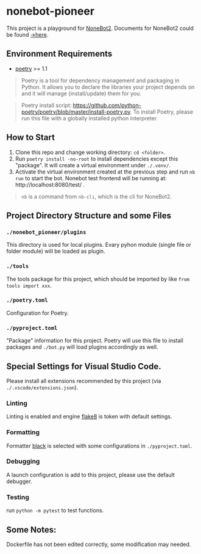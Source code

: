 # nonebot-pioneer

This project is a playground for [NoneBot2][nonebot2]. Documents for NoneBot2 could be found [->here][nonebot2-message-matcher].


## Environment Requirements

- [poetry][poetry] >= 1.1

> Poetry is a tool for dependency management and packaging in Python. It allows you to declare the libraries your project depends on and it will manage (install/update) them for you.

> Poetry install script: https://github.com/python-poetry/poetry/blob/master/install-poetry.py. To install Poetry, please run this file with a globally installed python interpreter.

## How to Start

1. Clone this repo and change working directory: `cd <folder>`.
2. Run `poetry install -no-root` to install dependencies except this "package". It will create a virtual environment under `./.venv/`.
3. Activate the virtual environment created at the previous step and run `nb run` to start the bot. Nonebot test frontend will be running at: http://localhost:8080/test/ .

> `nb` is a command from `nb-cli`, which is the cli for NoneBot2.


## Project Directory Structure and some Files

### `./nonebot_pioneer/plugins`
This directory is used for local plugins. Evary pyhon module (single file or folder module) will be loaded as plugin.

### `./tools`
The tools package for this project, which should be imported by like `from tools import xxx`.

### `./poetry.toml`
Configuration for Poetry.

### `./pyproject.toml`
"Package" information for this project. Poetry will use this file to install packages and `./bot.py` will load plugins accordingly as well.

## Special Settings for Visual Studio Code.
Please install all extensions recommended by this project (via `./.vscode/extensions.json`).

### Linting
Linting is enabled and engine [flake8] is token with default settings.

### Formatting
Formatter [black] is selected with some configurations in `./pyproject.toml`.

### Debugging
A launch configuration is add to this project, please use the default debugger.


### Testing
run `python -m pytest` to test functions.

## Some Notes:
Dockerfile has not been edited correctly, some modification may needed.



[poetry]:https://python-poetry.org/docs/
[nonebot2]:https://v2.nonebot.dev/
[nonebot2-message-matcher]:https://v2.nonebot.dev/guide/creating-a-matcher.html
[flake8]:https://flake8.pycqa.org/en/latest/
[black]:https://black.readthedocs.io/en/stable/index.html